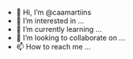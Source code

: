 - 👋 Hi, I’m @caamartiins
- 👀 I’m interested in ...
- 🌱 I’m currently learning ...
- 💞️ I’m looking to collaborate on ...
- 📫 How to reach me ...

<!---
caamartiins/caamartiins is a ✨ special ✨ repository because its `README.md` (this file) appears on your GitHub profile.
You can click the Preview link to take a look at your changes.
--->
